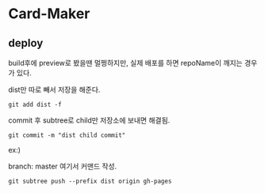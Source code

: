 # Card-Maker

## deploy

build후에 preview로 봤을땐 멀쩡하지만, 실제 배포를 하면 repoName이 깨지는 경우가 있다.

dist만 따로 빼서 저장을 해준다.

```tsx
git add dist -f
```

commit 후 subtree로 child만 저장소에 보내면 해결됨.

```tsx
git commit -m "dist child commit"
```

ex:)

branch: master 여기서 커맨드 작성.

```tsx
git subtree push --prefix dist origin gh-pages
```
